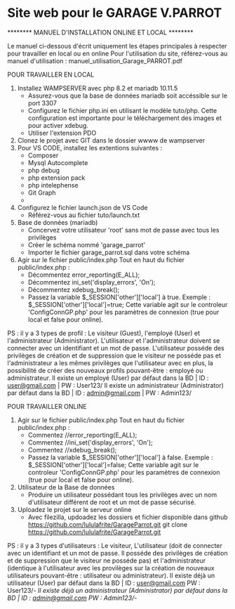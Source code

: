 # Site web pour le GARAGE V.PARROT
******** MANUEL D'INSTALLATION ONLINE ET LOCAL ********

Le manuel ci-dessous d'écrit uniquement les étapes principales à respecter pour travailler en local ou en online
Pour l'utilisation du site, référez-vous au manuel d'utilisation : manuel_utilisation_Garage_PARROT.pdf

POUR TRAVAILLER EN LOCAL
1) Installez WAMPSERVER avec php 8.2 et mariadb 10.11.5
    - Assurez-vous que la base de données mariadb soit accéssible sur le port 3307
    - Configurez le fichier php.ini en utilisant le modèle tuto/php. Cette configuration est importante pour le téléchargement des images et pour activer xdebug.
    - Utiliser l'extension PDO
2) Clonez le projet avec GIT dans le dossier wwww de wampserver 
3) Pour VS CODE, installez les extentions suivantes :
    - Composer
    - Mysql Autocomplete
    - php debug
    - php extension pack
    - php intelephense
    - Git Graph
    - 
4) Configurez le fichier launch.json de VS Code
    - Référez-vous au fichier tuto/launch.txt
5) Base de données (mariadb)
    - Concervez votre utilisateur 'root' sans mot de passe avec tous les privilèges
    - Créer le schéma nommé 'garage_parrot'
    - Importer le fichier garage_parrot.sql dans votre schéma
6) Agir sur le fichier public/index.php
    Tout en haut du fichier public/index.php :
    - Décommentez error_reporting(E_ALL);
    - Décommentez ini_set('display_errors', 'On');
    - Décommentez xdebug_break();
    - Passez la variable $_SESSION['other']['local'] à true. Exemple : $_SESSION['other']['local']=true; Cette variable agit sur le controleur 'ConfigConnGP.php' pour les paramètres de connexion (true pour local et false pour online).

PS : il y a 3 types de profil : Le visiteur (Guest), l'employé (User) et l'administrateur (Administrator). L'utilisateur et l'administrateur doivent se connecter avec un identifiant et un mot de passe. L'utilisateur posséde des privilèges de création et de suppression que le visiteur ne posséde pas et l'administrateur a les mêmes privilèges que l'utilisateur avec en plus, la possibilité de créer des nouveaux profils pouvant-être : employé ou administrateur.
Il existe un employé (User) par défaut dans la BD | ID : user@gmail.com | PW : User123/
Il existe un administrateur (Administrator) par défaut dans la BD | ID : admin@gmail.com | PW : Admin123/


POUR TRAVAILLER ONLINE
1) Agir sur le fichier public/index.php
    Tout en haut du fichier public/index.php :
    - Commentez //error_reporting(E_ALL);
    - Commentez //ini_set('display_errors', 'On');
    - Commentez //xdebug_break();
    - Passez la variable $_SESSION['other']['local'] à false. Exemple : $_SESSION['other']['local']=false; Cette variable agit sur le controleur 'ConfigConnGP.php' pour les paramètres de connexion (true pour local et false pour online).
2) Utilisateur de la Base de données
    - Produire un utilisateur possédant tous les privilèges avec un nom d'utilisateur différent de root et un mot de passe sécurisé.
3) Uploadez le projet sur le serveur online
    - Avec filezilla, updoadez les dossiers et fichier disponible dans github
    https://github.com/lululafrite/GarageParrot.git
    git clone https://github.com/lululafrite/GarageParrot.git

PS : il y a 3 types d'utilisateurs : Le visiteur, L'utilisateur (doit de connecter avec un identifiant et un mot de passe. Il posséde des privilèges de création et de suppression que le visiteur ne posséde pas) et l'administrateur (identique à l'utilisateur avec les provilèges sur la création de nouveaux utilisateurs pouvant-être : utilisateur ou administrateur).
Il existe déjà un utilisateur (User) par défaut dans la BD | ID : user@gmail.com PW : User123/*-
Il existe déjà un administrateur (Administrator) par défaut dans la BD | ID : admin@gmail.com PW : Admin123/*-